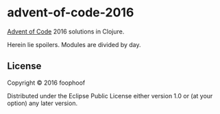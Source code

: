 # advent-of-code-2016

[Advent of Code](http://adventofcode.com) 2016 solutions in Clojure.

Herein lie spoilers. Modules are divided by day.

## License

Copyright © 2016 foophoof

Distributed under the Eclipse Public License either version 1.0 or (at
your option) any later version.
